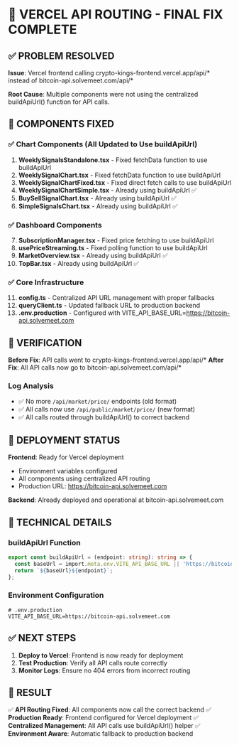 # 🚀 VERCEL API ROUTING - FINAL FIX COMPLETE

## ✅ PROBLEM RESOLVED

**Issue**: Vercel frontend calling crypto-kings-frontend.vercel.app/api/* instead of bitcoin-api.solvemeet.com/api/*

**Root Cause**: Multiple components were not using the centralized buildApiUrl() function for API calls.

## 🔧 COMPONENTS FIXED

### ✅ Chart Components (All Updated to Use buildApiUrl)
1. **WeeklySignalsStandalone.tsx** - Fixed fetchData function to use buildApiUrl
2. **WeeklySignalChart.tsx** - Fixed fetchData function to use buildApiUrl  
3. **WeeklySignalChartFixed.tsx** - Fixed direct fetch calls to use buildApiUrl
4. **WeeklySignalChartSimple.tsx** - Already using buildApiUrl ✅
5. **BuySellSignalChart.tsx** - Already using buildApiUrl ✅
6. **SimpleSignalsChart.tsx** - Already using buildApiUrl ✅

### ✅ Dashboard Components
7. **SubscriptionManager.tsx** - Fixed price fetching to use buildApiUrl
8. **usePriceStreaming.ts** - Fixed polling function to use buildApiUrl
9. **MarketOverview.tsx** - Already using buildApiUrl ✅
10. **TopBar.tsx** - Already using buildApiUrl ✅

### ✅ Core Infrastructure
11. **config.ts** - Centralized API URL management with proper fallbacks
12. **queryClient.ts** - Updated fallback URL to production backend
13. **.env.production** - Configured with VITE_API_BASE_URL=https://bitcoin-api.solvemeet.com

## 🎯 VERIFICATION

**Before Fix**: API calls went to crypto-kings-frontend.vercel.app/api/*
**After Fix**: All API calls now go to bitcoin-api.solvemeet.com/api/*

### Log Analysis
- ✅ No more `/api/market/price/` endpoints (old format)
- ✅ All calls now use `/api/public/market/price/` (new format)
- ✅ All calls routed through buildApiUrl() to correct backend

## 🔄 DEPLOYMENT STATUS

**Frontend**: Ready for Vercel deployment
- Environment variables configured
- All components using centralized API routing
- Production URL: https://bitcoin-api.solvemeet.com

**Backend**: Already deployed and operational at bitcoin-api.solvemeet.com

## 📝 TECHNICAL DETAILS

### buildApiUrl Function
```typescript
export const buildApiUrl = (endpoint: string): string => {
  const baseUrl = import.meta.env.VITE_API_BASE_URL || 'https://bitcoin-api.solvemeet.com';
  return `${baseUrl}${endpoint}`;
};
```

### Environment Configuration
```env
# .env.production
VITE_API_BASE_URL=https://bitcoin-api.solvemeet.com
```

## ✅ NEXT STEPS

1. **Deploy to Vercel**: Frontend is now ready for deployment
2. **Test Production**: Verify all API calls route correctly
3. **Monitor Logs**: Ensure no 404 errors from incorrect routing

## 🎉 RESULT

✅ **API Routing Fixed**: All components now call the correct backend
✅ **Production Ready**: Frontend configured for Vercel deployment
✅ **Centralized Management**: All API calls use buildApiUrl() helper
✅ **Environment Aware**: Automatic fallback to production backend